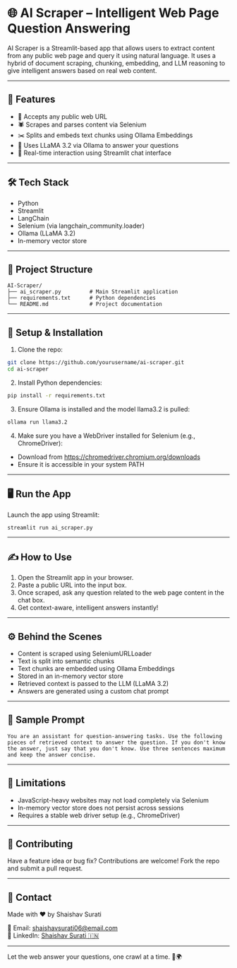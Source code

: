 # 🌐 AI Scraper – Intelligent Web Page Question Answering

AI Scraper is a Streamlit-based app that allows users to extract content from any public web page and query it using natural language. It uses a hybrid of document scraping, chunking, embedding, and LLM reasoning to give intelligent answers based on real web content.

---

## 🚀 Features

- 🔗 Accepts any public web URL
- 🕷 Scrapes and parses content via Selenium
- ✂️ Splits and embeds text chunks using Ollama Embeddings
- 🧠 Uses LLaMA 3.2 via Ollama to answer your questions
- 🧾 Real-time interaction using Streamlit chat interface

---

## 🛠 Tech Stack

- Python
- Streamlit
- LangChain
- Selenium (via langchain_community.loader)
- Ollama (LLaMA 3.2)
- In-memory vector store

---

## 📁 Project Structure

```
AI-Scraper/
├── ai_scraper.py         # Main Streamlit application
├── requirements.txt      # Python dependencies
└── README.md             # Project documentation
```

---

## 🧪 Setup & Installation

1. Clone the repo:

```bash
git clone https://github.com/yourusername/ai-scraper.git
cd ai-scraper
```

2. Install Python dependencies:

```bash
pip install -r requirements.txt
```

3. Ensure Ollama is installed and the model llama3.2 is pulled:

```bash
ollama run llama3.2
```

4. Make sure you have a WebDriver installed for Selenium (e.g., ChromeDriver):

- Download from https://chromedriver.chromium.org/downloads
- Ensure it is accessible in your system PATH

---

## 🖥️ Run the App

Launch the app using Streamlit:

```bash
streamlit run ai_scraper.py
```

---

## ✍️ How to Use

1. Open the Streamlit app in your browser.
2. Paste a public URL into the input box.
3. Once scraped, ask any question related to the web page content in the chat box.
4. Get context-aware, intelligent answers instantly!

---

## ⚙️ Behind the Scenes

- Content is scraped using SeleniumURLLoader
- Text is split into semantic chunks
- Text chunks are embedded using Ollama Embeddings
- Stored in an in-memory vector store
- Retrieved context is passed to the LLM (LLaMA 3.2)
- Answers are generated using a custom chat prompt

---

## 🧠 Sample Prompt

```text
You are an assistant for question-answering tasks. Use the following pieces of retrieved context to answer the question. If you don't know the answer, just say that you don't know. Use three sentences maximum and keep the answer concise.
```

---

## 📌 Limitations

- JavaScript-heavy websites may not load completely via Selenium
- In-memory vector store does not persist across sessions
- Requires a stable web driver setup (e.g., ChromeDriver)

---

## 🤝 Contributing

Have a feature idea or bug fix? Contributions are welcome! Fork the repo and submit a pull request.

---

## 📧 Contact

Made with ❤️ by Shaishav Surati

📨 Email: shaishavsurati06@email.com  
🔗 LinkedIn: [Shaishav Surati 🇮🇳](https://linkedin.com/in/shaishavsurati)

---

Let the web answer your questions, one crawl at a time. 🤖🌍
